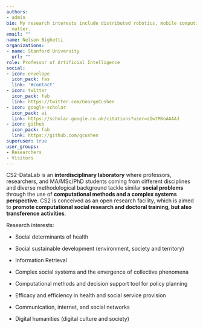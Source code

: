 ```yaml
---
authors:
- admin
bio: My research interests include distributed robotics, mobile computing and programmable
  matter.
email: ""
name: Nelson Bighetti
organizations:
- name: Stanford University
  url: ""
role: Professor of Artificial Intelligence
social:
- icon: envelope
  icon_pack: fas
  link: '#contact'
- icon: twitter
  icon_pack: fab
  link: https://twitter.com/GeorgeCushen
- icon: google-scholar
  icon_pack: ai
  link: https://scholar.google.co.uk/citations?user=sIwtMXoAAAAJ
- icon: github
  icon_pack: fab
  link: https://github.com/gcushen
superuser: true
user_groups:
- Researchers
- Visitors
---
```


CS2-DataLab is an **interdisciplinary laboratory** where professors, researchers, and MA/MSc/PhD students coming from different disciplines and diverse methodological background tackle similar **social problems** through the use of **computational methods and a complex systems perspective**. CS2 is conceived as an open research facility, which is aimed to **promote computational social research and doctoral training, but also transference activities**. 

Research interests: 

- Social determinants of health

- Social sustainable development (environment, society and territory)

- Information Retrieval

- Complex social systems and the emergence of collective phenomena 

- Computational methods and decision support tool for policy planning 

- Efficacy and efficiency in health and social service provision 

- Communication, internet, and social networks 

- Digital humanities (digital culture and society)
